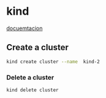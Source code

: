 # kind 
[docuemtacion](https://kind.sigs.k8s.io/docs/user/quick-start/#installing-from-release-binaries)

## Create a cluster

``` bash 
kind create cluster --name  kind-2
```

### Delete a cluster
``` bash 
kind delete cluster
```